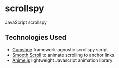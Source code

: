 # scrollspy
JavaScript scrollspy

## Technologies Used
* [Gumshoe](https://github.com/cferdinandi/gumshoe) framework-agnostic scrollspy script
* [Smooth Scroll](https://github.com/cferdinandi/smooth-scroll) to animate scrolling to anchor links
* [Anime.js](https://github.com/juliangarnier/anime/) lightweight Javascript animation library
